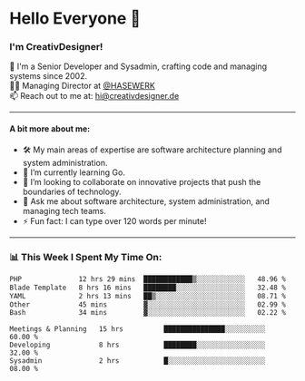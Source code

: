 # Hello Everyone 👋

### I'm CreativDesigner!

🔭 I'm a Senior Developer and Sysadmin, crafting code and managing systems since 2002.  
👨‍💼 Managing Director at [@HASEWERK](https://github.com/HASEWERK)  
📫 Reach out to me at: [hi@creativdesigner.de](mailto:hi@creativdesigner.de)  

---

#### A bit more about me:

- 🛠 My main areas of expertise are software architecture planning and system administration.
- 🌱 I’m currently learning Go.
- 👯 I’m looking to collaborate on innovative projects that push the boundaries of technology.
- 💬 Ask me about software architecture, system administration, and managing tech teams.
- ⚡ Fun fact: I can type over 120 words per minute!  

---

### 📊 **This Week I Spent My Time On:**

<!--START_SECTION:waka-->

```txt
PHP              12 hrs 29 mins  ████████████▒░░░░░░░░░░░░   48.96 %
Blade Template   8 hrs 16 mins   ████████░░░░░░░░░░░░░░░░░   32.48 %
YAML             2 hrs 13 mins   ██▒░░░░░░░░░░░░░░░░░░░░░░   08.71 %
Other            45 mins         ▓░░░░░░░░░░░░░░░░░░░░░░░░   02.99 %
Bash             34 mins         ▓░░░░░░░░░░░░░░░░░░░░░░░░   02.22 %
```

<!--END_SECTION:waka-->

```text
Meetings & Planning   15 hrs          ███████████████░░░░░░░░░░   60.00 % 
Developing            8 hrs           ████████░░░░░░░░░░░░░░░░░   32.00 % 
Sysadmin              2 hrs           █░░░░░░░░░░░░░░░░░░░░░░░░   08.00 %

